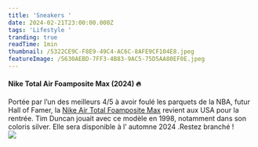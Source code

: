 ```yaml
---
title: 'Sneakers '
date: 2024-02-21T23:00:00.000Z
tags: 'Lifestyle '
tranding: true
readTime: 1min
thumbnail: /5322CE9C-F8E9-49C4-AC6C-8AFE9CF104E8.jpeg
featureImage: /5630AEBD-7FF3-4B83-9AC5-75D5AA80EF0E.jpeg
---
```


#### Nike Total Air Foamposite Max (2024) 🔥

Portée par l’un des meilleurs 4/5 à avoir foulé les parquets de la NBA, futur Hall of Famer, la [Nike Air Total Foamposite Max](https://www.sneakers.fr/basket/nike-air-total-foamposite-max%20) revient aux USA pour la rentrée. Tim Duncan jouait avec ce modèle en 1998, notamment dans son coloris silver. Elle sera disponible à l’ automne  2024 .Restez branché !\
![](/2FFCB73A-6D2F-4627-99D2-5FCE887FE8EC.jpeg)
